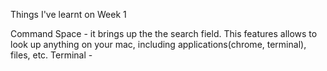 Things I've learnt on Week 1

Command Space - it brings up the the search field. This features allows to look up anything on your mac, including applications(chrome, terminal), files, etc.
Terminal -  